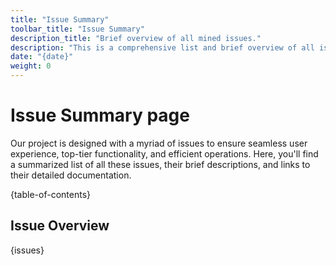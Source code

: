 ```yaml
---
title: "Issue Summary"
toolbar_title: "Issue Summary"
description_title: "Brief overview of all mined issues."
description: "This is a comprehensive list and brief overview of all issues."
date: "{date}"
weight: 0
---
```


# Issue Summary page

Our project is designed with a myriad of issues to ensure seamless user experience, top-tier functionality, and efficient operations. Here, you'll find a summarized list of all these issues, their brief descriptions, and links to their detailed documentation.

{table-of-contents}

## Issue Overview

{issues}
